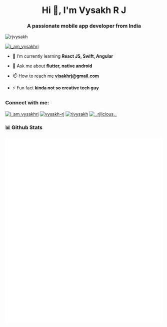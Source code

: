
<h1 align="center">Hi 👋, I'm Vysakh R J</h1>
<h3 align="center">A passionate mobile app developer from India</h3>

<p align="left"> <img src="https://komarev.com/ghpvc/?username=rjvysakh&label=Profile%20views&color=0e75b6&style=flat" alt="rjvysakh" /> </p>
<!-- 
<p align="left"> <a href="https://github.com/ryo-ma/github-profile-trophy"><img src="https://github-profile-trophy.vercel.app/?username=vysakhrj" alt="vysakhrj" /></a> </p> -->

<p align="left"> <a href="https://twitter.com/i_am_vysakhrj" target="blank"><img src="https://img.shields.io/twitter/follow/i_am_vysakhrj?logo=twitter&style=for-the-badge" alt="i_am_vysakhrj" /></a> </p>

- 🌱 I’m currently learning **React JS, Swift, Angular**

- 💬 Ask me about **flutter, native android**

- 📫 How to reach me **visakhrj@gmail.com**

- ⚡ Fun fact **kinda not so creative tech guy**

<h3 align="left">Connect with me:</h3>
<p align="left">
<a href="https://twitter.com/i_am_vysakhrj" target="blank"><img align="center" src="https://raw.githubusercontent.com/rahuldkjain/github-profile-readme-generator/master/src/images/icons/Social/twitter.svg" alt="i_am_vysakhrj" height="30" width="40" /></a>
<a href="https://in.linkedin.com/in/vysakh-rj-85873814b" target="blank"><img align="center" src="https://raw.githubusercontent.com/rahuldkjain/github-profile-readme-generator/master/src/images/icons/Social/linked-in-alt.svg" alt="vysakh-rj" height="30" width="40" /></a>
<a href="https://fb.com/rjvysakh" target="blank"><img align="center" src="https://raw.githubusercontent.com/rahuldkjain/github-profile-readme-generator/master/src/images/icons/Social/facebook.svg" alt="rjvysakh" height="30" width="40" /></a>
<a href="https://instagram.com/_.rjlicious._" target="blank"><img align="center" src="https://raw.githubusercontent.com/rahuldkjain/github-profile-readme-generator/master/src/images/icons/Social/instagram.svg" alt="_.rjlicious._" height="30" width="40" /></a>
</p>

 
 ### 📊 Github Stats
<a href='https://github.com/rjvysakh/github-stats-transparent'>
  
![Stats Overview](https://raw.githubusercontent.com/rjvysakh/github-stats-transparent/output/generated/overview.svg)
![Most Used Languages](https://raw.githubusercontent.com/rjvysakh/github-stats-transparent/output/generated/languages.svg)

</a>

<br>
